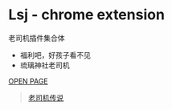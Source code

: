 Lsj - chrome extension
===========

老司机插件集合体

* 福利吧，好孩子看不见
* 琉璃神社老司机


[OPEN PAGE](http://lsj.aacc.in)


> [老司机传说](https://sleazyfork.org/zh-CN/scripts/22747-%E8%80%81%E5%8F%B8%E6%9C%BA%E4%BC%A0%E8%AF%B4/code)

